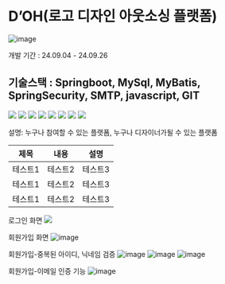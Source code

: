 # D’OH(로고 디자인 아웃소싱 플랫폼)
![image](https://github.com/user-attachments/assets/4ac13604-ab82-47f3-8dfe-331c8d2f2bcb)

개발 기간 : 24.09.04 - 24.09.26


기술스택 : Springboot, MySql, MyBatis, SpringSecurity, SMTP, javascript, GIT
---

<img src="https://img.shields.io/badge/html5-E34F26?style=for-the-badge&logo=html5&logoColor=white">
<img src="https://img.shields.io/badge/css-1572B6?style=for-the-badge&logo=css3&logoColor=white"> 
<img src="https://img.shields.io/badge/javascript-F7DF1E?style=for-the-badge&logo=javascript&logoColor=black"> 
<img src="https://img.shields.io/badge/jquery-0769AD?style=for-the-badge&logo=jquery&logoColor=white">
<img src="https://img.shields.io/badge/mysql-4479A1?style=for-the-badge&logo=mysql&logoColor=white"> 
<img src="https://img.shields.io/badge/spring-6DB33F?style=for-the-badge&logo=spring&logoColor=white"> 
<img src="https://img.shields.io/badge/github-181717?style=for-the-badge&logo=github&logoColor=white">
<img src="https://img.shields.io/badge/git-F05032?style=for-the-badge&logo=git&logoColor=white">

설명: 누구나 참여할 수 있는 플랫폼, 누구나 디자이너가될 수 있는 플랫폼

|제목|내용|설명|
|------|---|---|
|테스트1|테스트2|테스트3|
|테스트1|테스트2|테스트3|
|테스트1|테스트2|테스트3|

로그인 화면
<img src="https://github.com/user-attachments/assets/104e48c0-dc45-4180-91af-5c1b8bb70999">

회원가입 화면
![image](https://github.com/user-attachments/assets/ff37ffc8-366d-4845-abe6-cb2a5e5d914d)

회원가입-중복된 아이디, 닉네임 검증
![image](https://github.com/user-attachments/assets/b87e6d81-09a3-4c81-92fa-374217143e38)
![image](https://github.com/user-attachments/assets/d84b575f-c5a5-4669-89b7-6fee63e72811)
![image](https://github.com/user-attachments/assets/c04930ae-709f-44a3-8a9e-e817198b5db7)


회원가입-이메일 인증 기능
![image](https://github.com/user-attachments/assets/47bf3c5e-711b-432e-af5d-417aed3ad47d)



